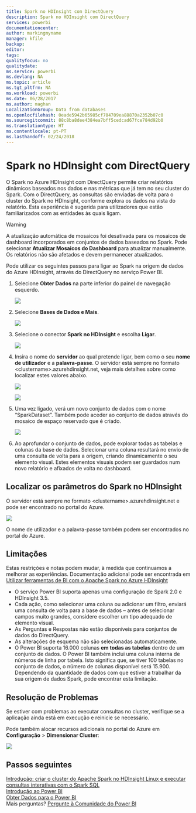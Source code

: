 ```yaml
---
title: Spark no HDInsight com DirectQuery
description: Spark no HDInsight com DirectQuery
services: powerbi
documentationcenter: 
author: markingmyname
manager: kfile
backup: 
editor: 
tags: 
qualityfocus: no
qualitydate: 
ms.service: powerbi
ms.devlang: NA
ms.topic: article
ms.tgt_pltfrm: NA
ms.workload: powerbi
ms.date: 06/28/2017
ms.author: maghan
LocalizationGroup: Data from databases
ms.openlocfilehash: 0eade5942b65985cf704709ea88870a2352b07c0
ms.sourcegitcommit: 88c8ba8dee4384ea7bff5cedcad67fce784d92b0
ms.translationtype: HT
ms.contentlocale: pt-PT
ms.lasthandoff: 02/24/2018
---
```

# <a name="spark-on-hdinsight-with-directquery"></a>Spark no HDInsight com DirectQuery
O Spark no Azure HDInsight com DirectQuery permite criar relatórios dinâmicos baseados nos dados e nas métricas que já tem no seu cluster do Spark. Com o DirectQuery, as consultas são enviadas de volta para o cluster do Spark no HDInsight, conforme explora os dados na vista do relatório. Esta experiência é sugerida para utilizadores que estão familiarizados com as entidades às quais ligam.

> [!WARNING]
> A atualização automática de mosaicos foi desativada para os mosaicos de dashboard incorporados em conjuntos de dados baseados no Spark. Pode selecionar **Atualizar Mosaicos do Dashboard** para atualizar manualmente. Os relatórios não são afetados e devem permanecer atualizados. 
> 
> 

Pode utilizar os seguintes passos para ligar ao Spark na origem de dados do Azure HDInsight, através do DirectQuery no serviço Power BI.

1. Selecione **Obter Dados** na parte inferior do painel de navegação esquerdo.
   
     ![](media/spark-on-hdinsight-with-direct-connect/spark-getdata.png)
2. Selecione **Bases de Dados e Mais**.
   
     ![](media/spark-on-hdinsight-with-direct-connect/spark-getdata-databases.png)
3. Selecione o conector **Spark no HDInsight** e escolha **Ligar**.
   
     ![](media/spark-on-hdinsight-with-direct-connect/spark-getdata-databases-connect.png)
4. Insira o nome do **servidor** ao qual pretende ligar, bem como o seu **nome de utilizador** e a **palavra-passe**. O servidor está sempre no formato \<clustername\>.azurehdinsight.net, veja mais detalhes sobre como localizar estes valores abaixo.
   
     ![](media/spark-on-hdinsight-with-direct-connect/spark-server-name.png)
   
     ![](media/spark-on-hdinsight-with-direct-connect/spark-username.png)
5. Uma vez ligado, verá um novo conjunto de dados com o nome “SparkDataset”. Também pode aceder ao conjunto de dados através do mosaico de espaço reservado que é criado.
   
     ![](media/spark-on-hdinsight-with-direct-connect/spark-dataset.png)
6. Ao aprofundar o conjunto de dados, pode explorar todas as tabelas e colunas da base de dados. Selecionar uma coluna resultará no envio de uma consulta de volta para a origem, criando dinamicamente o seu elemento visual. Estes elementos visuais podem ser guardados num novo relatório e afixados de volta no dashboard.

## <a name="finding-your-spark-on-hdinsight-parameters"></a>Localizar os parâmetros do Spark no HDInsight
O servidor está sempre no formato \<clustername\>.azurehdinsight.net e pode ser encontrado no portal do Azure.

![](media/spark-on-hdinsight-with-direct-connect/spark-server-name-parameter.png)

O nome de utilizador e a palavra-passe também podem ser encontrados no portal do Azure.

## <a name="limitations"></a>Limitações
Estas restrições e notas podem mudar, à medida que continuamos a melhorar as experiências. Documentação adicional pode ser encontrada em [Utilizar ferramentas de BI com o Apache Spark no Azure HDInsight](https://azure.microsoft.com/documentation/articles/hdinsight-apache-spark-use-bi-tools/)

* O serviço Power BI suporta apenas uma configuração de Spark 2.0 e HDInsight 3.5.
* Cada ação, como selecionar uma coluna ou adicionar um filtro, enviará uma consulta de volta para a base de dados – antes de selecionar campos muito grandes, considere escolher um tipo adequado de elemento visual.
* As Perguntas e Respostas não estão disponíveis para conjuntos de dados do DirectQuery.
* As alterações de esquema não são selecionadas automaticamente.
* O Power BI suporta 16.000 colunas **em todas as tabelas** dentro de um conjunto de dados. O Power BI também inclui uma coluna interna de números de linha por tabela. Isto significa que, se tiver 100 tabelas no conjunto de dados, o número de colunas disponível será 15.900. Dependendo da quantidade de dados com que estiver a trabalhar da sua origem de dados Spark, pode encontrar esta limitação.

## <a name="troubleshooting"></a>Resolução de Problemas
Se estiver com problemas ao executar consultas no cluster, verifique se a aplicação ainda está em execução e reinicie se necessário.

Pode também alocar recursos adicionais no portal do Azure em **Configuração** > **Dimensionar Cluster**:

![](media/spark-on-hdinsight-with-direct-connect/spark-scale.png)

## <a name="next-steps"></a>Passos seguintes
[Introdução: criar o cluster do Apache Spark no HDInsight Linux e executar consultas interativas com o Spark SQL](https://azure.microsoft.com/documentation/articles/hdinsight-apache-spark-jupyter-spark-sql)  
[Introdução ao Power BI](service-get-started.md)  
[Obter Dados para o Power BI](service-get-data.md)  
Mais perguntas? [Pergunte à Comunidade do Power BI](http://community.powerbi.com/)

